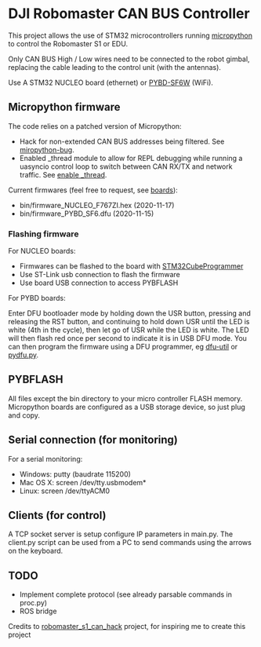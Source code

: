 # DJI Robomaster CAN BUS Controller

This project allows the use of STM32 microcontrollers running [micropython](https://github.com/micropython/micropython) to control the Robomaster S1 or EDU.

Only CAN BUS High / Low wires need to be connected to the robot gimbal, replacing the cable leading to the control unit (with the antennas).

Use A STM32 NUCLEO board (ethernet) or [PYBD-SF6W](https://store.micropython.org/product/PYBD-SF6-W4F2) (WiFi).

## Micropython firmware
The code relies on a patched version of Micropython:
- Hack for non-extended CAN BUS addresses being filtered. See [miropython-bug](https://github.com/micropython/micropython/issues/5508).
- Enabled _thread module to allow for REPL debugging while running a uasyncio control loop to switch between CAN RX/TX and network traffic. See [enable _thread](https://forum.micropython.org/viewtopic.php?t=8502).

Current firmwares (feel free to request, see [boards](https://github.com/micropython/micropython/tree/master/ports/stm32/boards)):
- bin/firmware_NUCLEO_F767ZI.hex (2020-11-17)
- bin/firmware_PYBD_SF6.dfu (2020-11-15)

### Flashing firmware

For NUCLEO boards:
- Firmwares can be flashed to the board with [STM32CubeProgrammer](https://www.st.com/en/development-tools/stm32cubeprog.html)
- Use ST-Link usb connection to flash the firmware
- Use board USB connection to access PYBFLASH 

For PYBD boards:

Enter DFU bootloader mode by holding down the USR button, pressing and releasing the RST button, and continuing to hold down USR until the LED is white (4th in the cycle), then let go of USR while the LED is white. The LED will then flash red once per second to indicate it is in USB DFU mode. You can then program the firmware using a DFU programmer, eg [dfu-util](http://dfu-util.sourceforge.net/) or [pydfu.py](https://github.com/micropython/micropython/blob/master/tools/pydfu.py).

## PYBFLASH

All files except the bin directory to your micro controller FLASH memory. Micropython boards are configured as a USB storage device, so just plug and copy.

## Serial connection (for monitoring)
For a serial monitoring:
 - Windows:  putty (baudrate 115200)
 - Mac OS X: screen /dev/tty.usbmodem*
 - Linux:    screen /dev/ttyACM0
 
## Clients (for control)
 
A TCP socket server is setup configure IP parameters in main.py.
The client.py script can be used from a PC to send commands using the arrows on the keyboard. 
 
## TODO
 
- Implement complete protocol (see already parsable commands in proc.py)
- ROS bridge
 
 
 Credits to [robomaster_s1_can_hack](https://github.com/RoboMasterS1Challenge/robomaster_s1_can_hack) project, for inspiring me to create this project
 